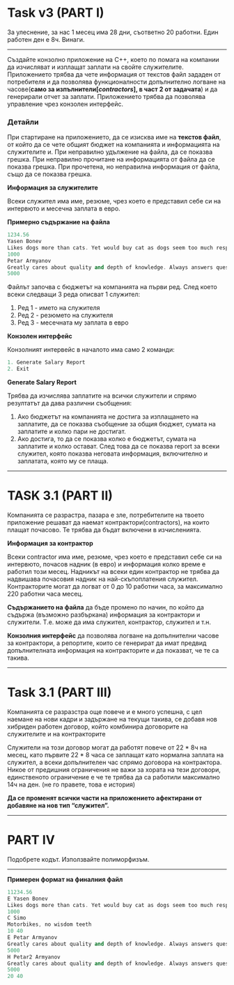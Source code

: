 # Task v3 (PART I)

За улеснение, за нас 1 месец има 28 дни, съответно 20 работни. Един работен ден е 8ч. Винаги.

---

Създайте конзолно приложение на C++, което по помага на компании да изчисляват и изплащат заплати на свойте служителите. Приложението трябва да чете информация от текстов файл зададен от потребителя и да позволява функционалности допълнително логване на часове(**само за изпълнители[*contractors*], в част 2 от задачата**) и да генерирали отчет за заплати. Приложението трябва да позволява управление чрез конзолен интерфейс.

### Детайли

При стартиране на приложението, да се изисква име на **текстов файл**, от който да се чете общият бюджет на компанията и информацията на служителите и. При неправилно удължение на файла, да се показва грешка. При неправилно прочитане на информацията от файла да се показва грешка. При прочетена, но неправилна информация от файла, също да се показва грешка.

**Информация за служителите**

Всеки служител има име, резюме, чрез което е представил себе си на интервюто и месечна заплата в евро.

**Примерно съдържание на файла**

```cpp
1234.56
Yasen Bonev
Likes dogs more than cats. Yet would buy cat as dogs seem too much responsibility currently.
1000
Petar Armyanov
Greatly cares about quality and depth of knowledge. Always answers questions. Might hurt a bit.
5000

```

Файлът започва с бюджетът на компанията на първи ред.
След което всеки следващи 3 реда описват 1 служител:

1. Ред 1 - името на служителя
2. Ред 2 - резюмето на служителя
3. Ред 3 - месечната му заплата в евро

**Конзолен интерфейс**

Конзолният интервейс в началото има само 2 команди:

```cpp
1. Generate Salary Report
2. Exit
```

**Generate Salary Report**

Трябва да изчислява заплатите на всички служители и спрямо резултатът да дава различни съобщения:

1. Ако бюджетът на компанията не достига за изплащането на заплатите, да се показва съобщение за общия бюджет, сумата на заплатите и колко пари не достигат.
2. Ако достига, то да се показва колко е бюджетът, сумата на заплатите и колко остават. След това да се показва report за всеки служител, която показва неговата информация, включително и заплатата, която му се плаща.

---

# TASK 3.1 (PART II)

Компанията се разрастра, пазара е зле, потребителите на твоето приложение решават да наемат контрактори(contractors), на които плащат почасово. Те трябва да бъдат включени в изчисленията.

**Информация за контрактор**

Всеки contractor има име, резюме, чрез което е представил себе си на интервюто, почасов надник (в евро) и информация колко време е работил този месец. Надникът на  всеки един контрактор не трябва да надвишава почасовия надник на най-скъпоплатения служител. Контракторите могат да логват от 0 до 10 работни часа, за максимално 220 работни часа  месец.

**Съдържанието на файла** да бъде промено по начин, по който да съдържа (възможно разбъркана) информация за контрактори и служители. Т.е. може да има служител, контрактор, служител и т.н.

**Конзолния интерфейс** да позволява логване на допълнителни часове за контрактори, а репортите, които се генерират да имат предвид допълнителната информация на контракторите и да показват, че те са такива.

---

# Task 3.1 (PART III)

Компанията се разразстра още повече и е много успешна, с цел наемане на нови кадри и задържане на текущи такива, се добавя нов хибриден работен договор, който комбинира договорите на служителите и на контракторите 

Служители на този договор могат да работят повече от 22 * 8ч на месец, като първите 22 * 8 часа се заплащат като нормална заплата на служител, а всеки допълнителен час спрямо договора на контрактора. Никое от предишния ограничения не важи за хората на тези договори, единственото ограничение е че те трябва да са работили максимално 14ч на ден. (не го правете, това е история)

**Да се променят всички части на приложението афектирани от добавяне на нов тип “служител”.**

---
# PART IV
Подобрете кодът. Използвайте полиморфизъм.


---
**Примерен формат на финалния файл**
```cpp
11234.56
E Yasen Bonev
Likes dogs more than cats. Yet would buy cat as dogs seem too much responsibility currently.
1000
C Simo
Motorbikes, no wisdom teeth
10 40
E Petar Armyanov
Greatly cares about quality and depth of knowledge. Always answers questions. Might hurt a bit.
5000
H Petar2 Armyanov
Greatly cares about quality and depth of knowledge. Always answers questions. Might hurt a bit.
5000 
20 40
```